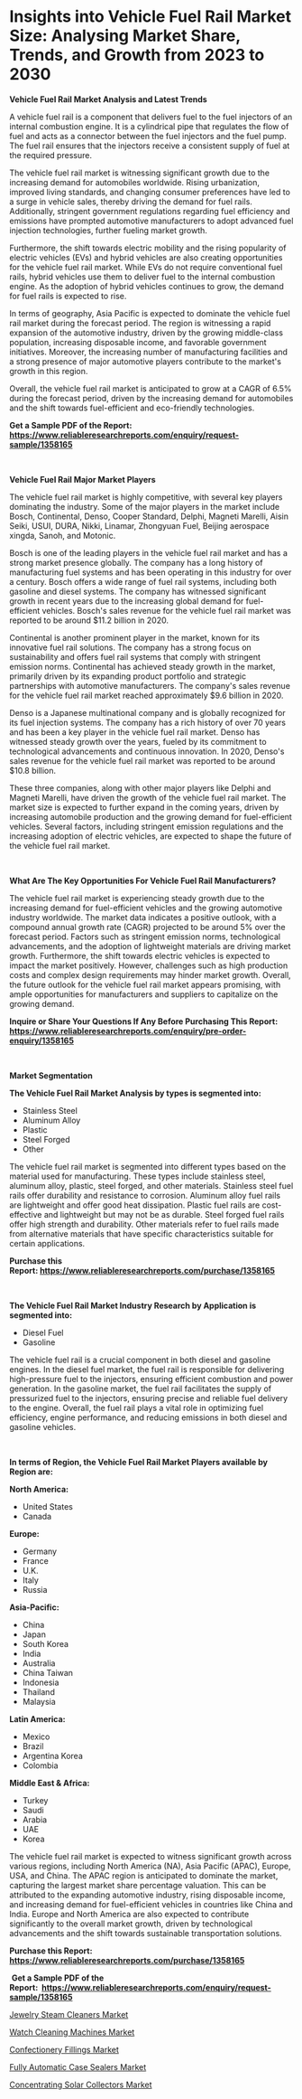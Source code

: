 <p><h1>Insights into Vehicle Fuel Rail Market Size: Analysing Market Share, Trends, and Growth from 2023 to 2030</h1></p><p><strong>Vehicle Fuel Rail Market Analysis and Latest Trends</strong></p>
<p><p>A vehicle fuel rail is a component that delivers fuel to the fuel injectors of an internal combustion engine. It is a cylindrical pipe that regulates the flow of fuel and acts as a connector between the fuel injectors and the fuel pump. The fuel rail ensures that the injectors receive a consistent supply of fuel at the required pressure.</p><p>The vehicle fuel rail market is witnessing significant growth due to the increasing demand for automobiles worldwide. Rising urbanization, improved living standards, and changing consumer preferences have led to a surge in vehicle sales, thereby driving the demand for fuel rails. Additionally, stringent government regulations regarding fuel efficiency and emissions have prompted automotive manufacturers to adopt advanced fuel injection technologies, further fueling market growth.</p><p>Furthermore, the shift towards electric mobility and the rising popularity of electric vehicles (EVs) and hybrid vehicles are also creating opportunities for the vehicle fuel rail market. While EVs do not require conventional fuel rails, hybrid vehicles use them to deliver fuel to the internal combustion engine. As the adoption of hybrid vehicles continues to grow, the demand for fuel rails is expected to rise.</p><p>In terms of geography, Asia Pacific is expected to dominate the vehicle fuel rail market during the forecast period. The region is witnessing a rapid expansion of the automotive industry, driven by the growing middle-class population, increasing disposable income, and favorable government initiatives. Moreover, the increasing number of manufacturing facilities and a strong presence of major automotive players contribute to the market's growth in this region.</p><p>Overall, the vehicle fuel rail market is anticipated to grow at a CAGR of 6.5% during the forecast period, driven by the increasing demand for automobiles and the shift towards fuel-efficient and eco-friendly technologies.</p></p>
<p><strong>Get a Sample PDF of the Report:&nbsp; <a href="https://www.reliableresearchreports.com/enquiry/request-sample/1358165">https://www.reliableresearchreports.com/enquiry/request-sample/1358165</a></strong></p>
<p>&nbsp;</p>
<p><strong>Vehicle Fuel Rail Major Market Players</strong></p>
<p><p>The vehicle fuel rail market is highly competitive, with several key players dominating the industry. Some of the major players in the market include Bosch, Continental, Denso, Cooper Standard, Delphi, Magneti Marelli, Aisin Seiki, USUI, DURA, Nikki, Linamar, Zhongyuan Fuel, Beijing aerospace xingda, Sanoh, and Motonic.</p><p>Bosch is one of the leading players in the vehicle fuel rail market and has a strong market presence globally. The company has a long history of manufacturing fuel systems and has been operating in this industry for over a century. Bosch offers a wide range of fuel rail systems, including both gasoline and diesel systems. The company has witnessed significant growth in recent years due to the increasing global demand for fuel-efficient vehicles. Bosch's sales revenue for the vehicle fuel rail market was reported to be around $11.2 billion in 2020.</p><p>Continental is another prominent player in the market, known for its innovative fuel rail solutions. The company has a strong focus on sustainability and offers fuel rail systems that comply with stringent emission norms. Continental has achieved steady growth in the market, primarily driven by its expanding product portfolio and strategic partnerships with automotive manufacturers. The company's sales revenue for the vehicle fuel rail market reached approximately $9.6 billion in 2020.</p><p>Denso is a Japanese multinational company and is globally recognized for its fuel injection systems. The company has a rich history of over 70 years and has been a key player in the vehicle fuel rail market. Denso has witnessed steady growth over the years, fueled by its commitment to technological advancements and continuous innovation. In 2020, Denso's sales revenue for the vehicle fuel rail market was reported to be around $10.8 billion.</p><p>These three companies, along with other major players like Delphi and Magneti Marelli, have driven the growth of the vehicle fuel rail market. The market size is expected to further expand in the coming years, driven by increasing automobile production and the growing demand for fuel-efficient vehicles. Several factors, including stringent emission regulations and the increasing adoption of electric vehicles, are expected to shape the future of the vehicle fuel rail market.</p></p>
<p>&nbsp;</p>
<p><strong>What Are The Key Opportunities For Vehicle Fuel Rail Manufacturers?</strong></p>
<p><p>The vehicle fuel rail market is experiencing steady growth due to the increasing demand for fuel-efficient vehicles and the growing automotive industry worldwide. The market data indicates a positive outlook, with a compound annual growth rate (CAGR) projected to be around 5% over the forecast period. Factors such as stringent emission norms, technological advancements, and the adoption of lightweight materials are driving market growth. Furthermore, the shift towards electric vehicles is expected to impact the market positively. However, challenges such as high production costs and complex design requirements may hinder market growth. Overall, the future outlook for the vehicle fuel rail market appears promising, with ample opportunities for manufacturers and suppliers to capitalize on the growing demand.</p></p>
<p><strong>Inquire or Share Your Questions If Any Before Purchasing This Report: <a href="https://www.reliableresearchreports.com/enquiry/pre-order-enquiry/1358165">https://www.reliableresearchreports.com/enquiry/pre-order-enquiry/1358165</a></strong></p>
<p>&nbsp;</p>
<p><strong>Market Segmentation</strong></p>
<p><strong>The Vehicle Fuel Rail Market Analysis by types is segmented into:</strong></p>
<p><ul><li>Stainless Steel</li><li>Aluminum Alloy</li><li>Plastic</li><li>Steel Forged</li><li>Other</li></ul></p>
<p><p>The vehicle fuel rail market is segmented into different types based on the material used for manufacturing. These types include stainless steel, aluminum alloy, plastic, steel forged, and other materials. Stainless steel fuel rails offer durability and resistance to corrosion. Aluminum alloy fuel rails are lightweight and offer good heat dissipation. Plastic fuel rails are cost-effective and lightweight but may not be as durable. Steel forged fuel rails offer high strength and durability. Other materials refer to fuel rails made from alternative materials that have specific characteristics suitable for certain applications.</p></p>
<p><strong>Purchase this Report:&nbsp;<a href="https://www.reliableresearchreports.com/purchase/1358165">https://www.reliableresearchreports.com/purchase/1358165</a></strong></p>
<p>&nbsp;</p>
<p><strong>The Vehicle Fuel Rail Market Industry Research by Application is segmented into:</strong></p>
<p><ul><li>Diesel Fuel</li><li>Gasoline</li></ul></p>
<p><p>The vehicle fuel rail is a crucial component in both diesel and gasoline engines. In the diesel fuel market, the fuel rail is responsible for delivering high-pressure fuel to the injectors, ensuring efficient combustion and power generation. In the gasoline market, the fuel rail facilitates the supply of pressurized fuel to the injectors, ensuring precise and reliable fuel delivery to the engine. Overall, the fuel rail plays a vital role in optimizing fuel efficiency, engine performance, and reducing emissions in both diesel and gasoline vehicles.</p></p>
<p>&nbsp;</p>
<p><strong>In terms of Region, the Vehicle Fuel Rail Market Players available by Region are:</strong></p>
<p>
    <p> <strong> North America: </strong>
        <ul>
            <li>United States</li>
            <li>Canada</li>
        </ul>
        </p> 
    <p> <strong> Europe: </strong>
        <ul>
            <li>Germany</li>
            <li>France</li>
            <li>U.K.</li>
            <li>Italy</li>
            <li>Russia</li>
        </ul>
        </p> 
    <p> <strong> Asia-Pacific: </strong>
        <ul>
            <li>China</li>
            <li>Japan</li>
            <li>South Korea</li>
            <li>India</li>
            <li>Australia</li>
            <li>China Taiwan</li>
            <li>Indonesia</li>
            <li>Thailand</li>
            <li>Malaysia</li>
        </ul>
        </p> 
    <p> <strong> Latin America: </strong>
        <ul>
            <li>Mexico</li>
            <li>Brazil</li>
            <li>Argentina Korea</li>
            <li>Colombia</li>
        </ul>
        </p> 
    <p> <strong> Middle East & Africa: </strong>
        <ul>
            <li>Turkey</li>
            <li>Saudi</li>
            <li>Arabia</li>
            <li>UAE</li>
            <li>Korea</li>
        </ul>
    </p>
    </p>
<p><p>The vehicle fuel rail market is expected to witness significant growth across various regions, including North America (NA), Asia Pacific (APAC), Europe, USA, and China. The APAC region is anticipated to dominate the market, capturing the largest market share percentage valuation. This can be attributed to the expanding automotive industry, rising disposable income, and increasing demand for fuel-efficient vehicles in countries like China and India. Europe and North America are also expected to contribute significantly to the overall market growth, driven by technological advancements and the shift towards sustainable transportation solutions.</p></p>
<p><strong>Purchase this Report: <a href="https://www.reliableresearchreports.com/purchase/1358165">https://www.reliableresearchreports.com/purchase/1358165</a></strong></p>
<p>&nbsp;<strong>Get a Sample PDF of the Report:&nbsp;&nbsp;<a href="https://www.reliableresearchreports.com/enquiry/request-sample/1358165">https://www.reliableresearchreports.com/enquiry/request-sample/1358165</a></strong></p>
<p><strong></strong></p>
<p><p><a href="https://www.linkedin.com/pulse/jewelry-steam-cleaners-market-share-amp-new-trends-analysis-aevle/">Jewelry Steam Cleaners Market</a></p><p><a href="https://www.linkedin.com/pulse/watch-cleaning-machines-market-research-report-unlocks-analysis-nqpte/">Watch Cleaning Machines Market</a></p><p><a href="https://medium.com/@oletawunsch/confectionery-fillings-market-report-reveals-the-latest-trends-and-growth-opportunities-of-this-3d99e8a680cf">Confectionery Fillings Market</a></p><p><a href="https://www.linkedin.com/pulse/fully-automatic-case-sealers-market-size-2023-2030-global-7yybe/">Fully Automatic Case Sealers Market</a></p><p><a href="https://medium.com/@dritasmani2022/concentrating-solar-collectors-market-analysis-and-sze-forecasted-for-period-from-2023-to-2030-d05d590a4226">Concentrating Solar Collectors Market</a></p></p>